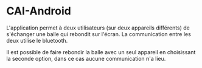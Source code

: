 # CAI-Android

L'application permet à deux utilisateurs (sur deux appareils différents) de s'échanger une balle qui rebondit sur l'écran.
La communication entre les deux utilise le bluetooth.

Il est possible de faire rebondir la balle avec un seul appareil en choisissant la seconde option, dans ce cas aucune communication n'a lieu.
